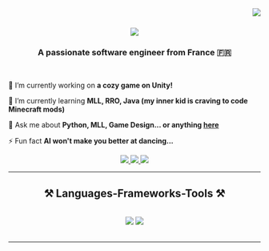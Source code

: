 <img align='right' src='https://visitor-badge.laobi.icu/badge?page_id=ScalaAdCoelum.visitor-badge'>

<h1 align="center">
    <img src="https://readme-typing-svg.herokuapp.com/?font=Righteous&size=35&center=true&vCenter=true&width=500&height=70&duration=4000&lines=Hi+There!+👋;+I'm+Thomas+Macé!;" />
</h1>

<h3 align="center">A passionate software engineer from France 🇫🇷</h3>

<br/>

<div align="left">
 
 🔭 I’m currently working on **a cozy game on Unity!**
 
 🌱 I’m currently learning **MLL, RRO, Java (my inner kid is craving to code Minecraft mods)**

💬 Ask me about **Python, MLL, Game Design... or anything [here](https://github.com/ScalaAdCoelum)**

⚡ Fun fact **AI won't make you better at dancing...**

 </div>
 
<div align="center"> 
  <a href="mailto:mace.thomas49@gmail.com">
    <img src="https://img.shields.io/badge/Gmail-333333?style=for-the-badge&logo=gmail&logoColor=red" />
  </a>
  <a href="https://linkedin.com/in/thomas-macé-658aa5226" target="_blank">
    <img src="https://img.shields.io/badge/LinkedIn-0077B5?style=for-the-badge&logo=linkedin&logoColor=white" target="_blank" />
  </a>
  <a href="https://thomasmace.com" target="_blank">
     <img src="https://img.shields.io/badge/Portfolio-FF5722?style=for-the-badge&logo=todoist&logoColor=white" target="_blank" /> <!-- sqlite, safari, google-chrome are other good icon options -->
  </a>
</div>

 <hr/>
 
<h2 align="center">⚒️ Languages-Frameworks-Tools ⚒️</h2>
<br/>
<div align="center">
    <img src="https://skillicons.dev/icons?i=py,pytorch,blender,cs,cpp,unity,discord,bots,discordjs,xd,css,rails" />
    <img src="https://skillicons.dev/icons?i=nodejs,python,javascript,mongodb,java,mysql,threejs,ruby,js" /><br>
</div>

<br/>
<hr/>

<br/>
